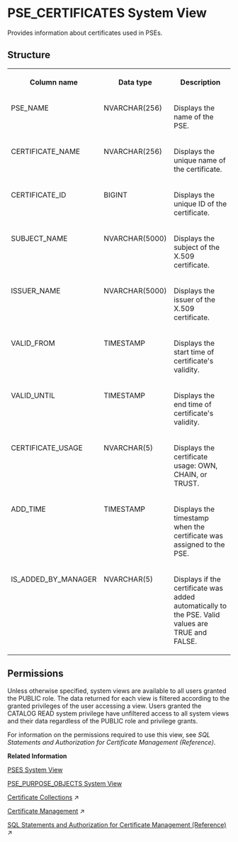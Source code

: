 <!-- loio0184e531d3854f2c8b58ffab49763ddb -->

# PSE\_CERTIFICATES System View

Provides information about certificates used in PSEs.



## Structure


<table>
<tr>
<th valign="top">

Column name

</th>
<th valign="top">

Data type

</th>
<th valign="top">

Description

</th>
</tr>
<tr>
<td valign="top">

PSE\_NAME

</td>
<td valign="top">

NVARCHAR\(256\)

</td>
<td valign="top">

Displays the name of the PSE.

</td>
</tr>
<tr>
<td valign="top">

CERTIFICATE\_NAME

</td>
<td valign="top">

NVARCHAR\(256\)

</td>
<td valign="top">

Displays the unique name of the certificate.

</td>
</tr>
<tr>
<td valign="top">

CERTIFICATE\_ID

</td>
<td valign="top">

BIGINT

</td>
<td valign="top">

Displays the unique ID of the certificate.

</td>
</tr>
<tr>
<td valign="top">

SUBJECT\_NAME

</td>
<td valign="top">

NVARCHAR\(5000\)

</td>
<td valign="top">

Displays the subject of the X.509 certificate.

</td>
</tr>
<tr>
<td valign="top">

ISSUER\_NAME

</td>
<td valign="top">

NVARCHAR\(5000\)

</td>
<td valign="top">

Displays the issuer of the X.509 certificate.

</td>
</tr>
<tr>
<td valign="top">

VALID\_FROM

</td>
<td valign="top">

TIMESTAMP

</td>
<td valign="top">

Displays the start time of certificate's validity.

</td>
</tr>
<tr>
<td valign="top">

VALID\_UNTIL

</td>
<td valign="top">

TIMESTAMP

</td>
<td valign="top">

Displays the end time of certificate's validity.

</td>
</tr>
<tr>
<td valign="top">

CERTIFICATE\_USAGE

</td>
<td valign="top">

NVARCHAR\(5\)

</td>
<td valign="top">

Displays the certificate usage: OWN, CHAIN, or TRUST.

</td>
</tr>
<tr>
<td valign="top">

ADD\_TIME

</td>
<td valign="top">

TIMESTAMP

</td>
<td valign="top">

Displays the timestamp when the certificate was assigned to the PSE.

</td>
</tr>
<tr>
<td valign="top">

IS\_ADDED\_BY\_MANAGER

</td>
<td valign="top">

NVARCHAR\(5\)

</td>
<td valign="top">

Displays if the certificate was added automatically to the PSE. Valid values are TRUE and FALSE.

</td>
</tr>
</table>



<a name="loio0184e531d3854f2c8b58ffab49763ddb__section_bbs_ppd_tfb"/>

## Permissions

Unless otherwise specified, system views are available to all users granted the PUBLIC role. The data returned for each view is filtered according to the granted privileges of the user accessing a view. Users granted the CATALOG READ system privilege have unfiltered access to all system views and their data regardless of the PUBLIC role and privilege grants.

For information on the permissions required to use this view, see *SQL Statements and Authorization for Certificate Management \(Reference\)*.

**Related Information**  


[PSES System View](pses-system-view-6d9713d.md "Provides information about personal security environments (PSE).")

[PSE\_PURPOSE\_OBJECTS System View](pse-purpose-objects-system-view-437cd32.md "Provides information about all PSEs and their assigned providers or hosts, referred to as purpose objects.")

[Certificate Collections](https://help.sap.com/viewer/a1317de16a1e41a6b0ff81849d80713c/2024_3_QRC/en-US/75d0cfec8e4f44c3a649d26e9cefa314.html "A certificate collection is a secure location where the public-key certificates of trusted communication partners or root certificates from trusted Certification Authorities are stored. Certificate collections are created and managed as database objects directly in the SAP HANA database.") :arrow_upper_right:

[Certificate Management](https://help.sap.com/viewer/a1317de16a1e41a6b0ff81849d80713c/2024_3_QRC/en-US/1e6042c4402545f7a0574f7bc91fab25.html "SAP HANA uses public-key certificates as the basis for several user authentication mechanisms, and for securing internal and external communication channels. Certificates are stored and managed directly in the SAP HANA database.") :arrow_upper_right:

[SQL Statements and Authorization for Certificate Management (Reference)](https://help.sap.com/viewer/a1317de16a1e41a6b0ff81849d80713c/2024_3_QRC/en-US/f32bcc9c4b734f24bedaf6253e7981d6.html "All administration tasks related to the management of public-key certificates (and public keys) can be performed using SQL.") :arrow_upper_right:


